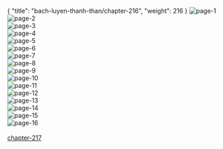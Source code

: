 { "title": "bach-luyen-thanh-than/chapter-216", "weight": 216 }
<img src="bach-luyen-thanh-than_0216_01-e83cdf0cee5edb37a37908e557cd249a.webp" alt="page-1" origin="http://1.bp.blogspot.com/-chKUcO6jOvc/WswwBrtMkQI/AAAAAAAAOFk/93-jkzUb1kAhjBGzzRemB_1l5iaF53_cQCLcBGAs/s1600/0002.jpg?imgmax=0"><br/>
<img src="bach-luyen-thanh-than_0216_02-51f42359de8a50d3e43a93fd38ba3acc.webp" alt="page-2" origin="http://1.bp.blogspot.com/-C5eTp_g99Tg/WswwB83evNI/AAAAAAAAOFo/jQ1obl0_5u8esb-OOx307iWIvPVfbs3HgCLcBGAs/s1600/0004.jpg?imgmax=0"><br/>
<img src="bach-luyen-thanh-than_0216_03-11a56049a0d96ecdb17cc5df49d0f85f.webp" alt="page-3" origin="http://1.bp.blogspot.com/-OATigRWx1Xs/WswwB-kDaVI/AAAAAAAAOFs/yDDEqGpg7uQkmco4tRtPEvl1-r-BGhW-wCLcBGAs/s1600/0005.jpg?imgmax=0"><br/>
<img src="bach-luyen-thanh-than_0216_04-0220823b22e0fb847a8347f93eab9d65.webp" alt="page-4" origin="http://1.bp.blogspot.com/-nmAIpXqwcwo/WswwCl6IkCI/AAAAAAAAOFw/NSyPiC6Hrb0XcXT0oct3bXX-kAGIKjHPgCLcBGAs/s1600/0006.jpg?imgmax=0"><br/>
<img src="bach-luyen-thanh-than_0216_05-ef18b2111e6529c9731880cd7304f11c.webp" alt="page-5" origin="http://1.bp.blogspot.com/-4uur1wuMYf4/WswwDN83O3I/AAAAAAAAOF0/eTSuK-OBx180QYyXB9iMVYbzN2f35AjfQCLcBGAs/s1600/0007.jpg?imgmax=0"><br/>
<img src="bach-luyen-thanh-than_0216_06-26826e246c1c76430fa0e1ab2eae330c.webp" alt="page-6" origin="http://1.bp.blogspot.com/-JcG1AM4trPY/WswwDIPR3FI/AAAAAAAAOF4/ZK9-2sIAaiAN0-R7_3JcASpMQ0IanSorgCLcBGAs/s1600/0008.jpg?imgmax=0"><br/>
<img src="bach-luyen-thanh-than_0216_07-10d57908fd3fb2dc06328a27cf967977.webp" alt="page-7" origin="http://1.bp.blogspot.com/-NR58XjXPsbI/WswwDqoswoI/AAAAAAAAOF8/pTGjnlCg2CwwSDKTwTM9x1GQhq0Rwo2mQCLcBGAs/s1600/0009.jpg?imgmax=0"><br/>
<img src="bach-luyen-thanh-than_0216_08-a56d331da9b0339f3d3ce39a932b0224.webp" alt="page-8" origin="http://1.bp.blogspot.com/-g7MNJ3a4y7Q/WswwD6pSQUI/AAAAAAAAOGA/zRsRfwhjKGAtX5kYeRothJ9ezQjCqoZAgCLcBGAs/s1600/0010.jpg?imgmax=0"><br/>
<img src="bach-luyen-thanh-than_0216_09-5de73b443d48a5749cafff3373d4a356.webp" alt="page-9" origin="http://1.bp.blogspot.com/-Vv631FLfls4/WswwEO-uuuI/AAAAAAAAOGE/xOvloxtvYW0KKUl9PSnbhfLdFzRrm7ftwCLcBGAs/s1600/0011.jpg?imgmax=0"><br/>
<img src="bach-luyen-thanh-than_0216_10-9f1968b987f12eac72b8b3651d5428f8.webp" alt="page-10" origin="http://1.bp.blogspot.com/-DpyF_9oKT7g/WswwEvViYfI/AAAAAAAAOGI/dChNjMbxXWYbHavv_3cGioPmTqE2XuNEACLcBGAs/s1600/0012.jpg?imgmax=0"><br/>
<img src="bach-luyen-thanh-than_0216_11-f844d0187940a872ed66bbb3dbc860b9.webp" alt="page-11" origin="http://1.bp.blogspot.com/-z76_eMiGkA0/WswwE40Bc8I/AAAAAAAAOGM/njdWkdS0BTAdMqi2815QBbCI4ywMrifiACLcBGAs/s1600/0013.jpg?imgmax=0"><br/>
<img src="bach-luyen-thanh-than_0216_12-41b78bbf4ef3b95b4b92a8dfe6338fee.webp" alt="page-12" origin="http://1.bp.blogspot.com/-dOGTK-ACgRc/WswwFAuneqI/AAAAAAAAOGQ/bRzdNbwzCncq-R8MSYoXLgMi_zJmShxjwCLcBGAs/s1600/0014.jpg?imgmax=0"><br/>
<img src="bach-luyen-thanh-than_0216_13-e498b4785f6cf89c847c51463d8ce528.webp" alt="page-13" origin="http://1.bp.blogspot.com/-RSAkRfVf5zI/WswwFfUtyCI/AAAAAAAAOGU/tf99OX01ccUyWLixoMlyGxhFKaOWtP1DwCLcBGAs/s1600/0015.jpg?imgmax=0"><br/>
<img src="bach-luyen-thanh-than_0216_14-67f5e114375d206d146dfbd09f08e7c6.webp" alt="page-14" origin="http://1.bp.blogspot.com/-Ca6vzDjiL_E/WswwF5H_EWI/AAAAAAAAOGY/XS9QevCPuNcN16-Z9rJRlW86Fenqg5BaQCLcBGAs/s1600/0016.jpg?imgmax=0"><br/>
<img src="bach-luyen-thanh-than_0216_15-39aceeab505d855afa1665d8dffaf537.webp" alt="page-15" origin="http://1.bp.blogspot.com/-4j4vD62Npxg/WswwGOtlkFI/AAAAAAAAOGc/KgzhzrEXrBciZfZiOQYGLaBT0BN3_79aACLcBGAs/s1600/0017.jpg?imgmax=0"><br/>
<img src="bach-luyen-thanh-than_0216_16-41ce49230dff3a1e53d4dc9c09a2abde.webp" alt="page-16" origin="http://1.bp.blogspot.com/-Cco5MbQ50N4/WswwGc9MRdI/AAAAAAAAOGg/HJutIolI0Ew2wEnaWCA7YN89XDW4Rr6-ACLcBGAs/s1600/0018.jpg?imgmax=0"><br/>
<br/><a class="nextchap" href="/bach-luyen-thanh-than/chapter-217">chapter-217</a>
